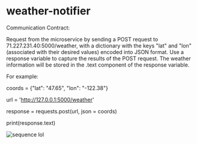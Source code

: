 # weather-notifier

Communication Contract:

Request from the microservice by sending a POST request to 71.227.231.40:5000/weather, with a dictionary with the keys "lat" and "lon" (associated with their desired values) encoded into JSON format. Use a response variable to capture the results of the POST request. The weather information will be stored in the .text component of the response variable.

For example:

coords = {"lat": "47.65", "lon": "-122.38"}

url = 'http://127.0.0.1:5000/weather'

response = requests.post(url, json = coords)

print(response.text)

![sequence lol](https://user-images.githubusercontent.com/91185297/218517973-d7797519-01a9-42cd-af98-d10f4f302f98.PNG)
